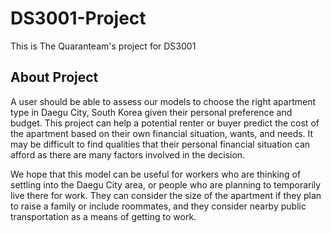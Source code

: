 # DS3001-Project

This is The Quaranteam's project for DS3001

## About Project ##
A user should be able to assess our models to choose the right apartment type in Daegu City, South Korea given their personal preference and budget. This project can help a potential renter or buyer predict the cost of the apartment based on their own financial situation, wants, and needs. It may be difficult to find qualities that their personal financial situation can afford as there are many factors involved in the decision. 

We hope that this model can be useful for workers who are thinking of settling into the Daegu City area, or people who are planning to temporarily live there for work. They can consider the size of the apartment if they plan to raise a family or include roommates, and they consider nearby public transportation as a means of getting to work.

